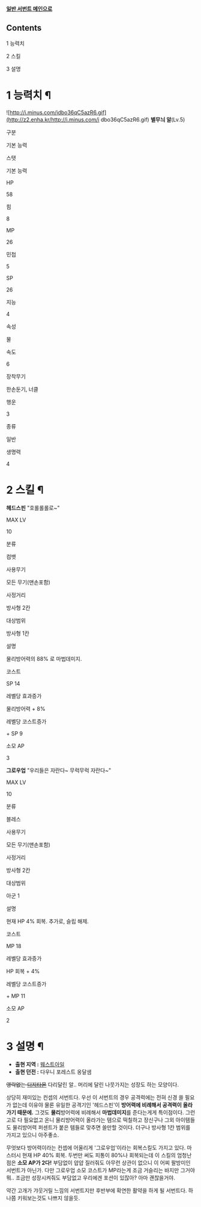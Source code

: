 **[일반 서번트 메인으로](%ED%8C%90%ED%83%80%EC%A7%80%EB%A1%9C%EB%A7%9D%EC%8A%A4/%EC%9D%BC%EB%B0%98%20%EC%84%9C%EB%B2%88%ED%8A%B8.md)**
  

## Contents

    

1 능력치

2 스킬

3 설명

# 1 능력치 ¶

![http://i.minus.com/idbo36qC5azR6.gif](http://z2.enha.kr/http://i.minus.com/i
dbo36qC5azR6.gif) **별무늬 알**(Lv.5)  

구분

기본 능력

스탯

기본 능력

HP

58

힘

8

MP

26

민첩

5

SP

26

지능

4

속성

물

속도

6

장착무기

한손둔기, 너클

행운

3

종류

일반

생명력

4

# 2 스킬 ¶

**헤드스핀** "호롤롤롤로~"  

MAX LV

10

분류

컴뱃

사용무기

모든 무기(맨손포함)

사정거리

방사형 2칸

대상범위

방사형 1칸

설명

물리방어력의 88% 로 마법데미지.

코스트

SP 14

레벨당 효과증가

물리방어력 + 8%

레벨당 코스트증가

\+ SP 9

소모 AP

3

  
**그로우업** "우리들은 자란다~ 무럭무럭 자란다~"  

MAX LV

10

분류

블레스

사용무기

모든 무기(맨손포함)

사정거리

방사형 2칸

대상범위

아군 1

설명

현재 HP 4% 회복. 추가로, 슬립 해제.

코스트

MP 18

레벨당 효과증가

HP 회복 + 4%

레벨당 코스트증가

\+ MP 11

소모 AP

2

# 3 설명 ¶

  * **출현 지역 :** [웨스트아일](%EC%9B%A8%EC%8A%A4%ED%8A%B8%EC%95%84%EC%9D%BC.md)
  * **출현 던전 :** 다우니 포레스트 옹달샘  

<del>영락없는 [디지타몬](%EB%94%94%EC%A7%80%ED%83%80%EB%AA%AC.md)</del> 다리달린 알..
머리에 달린 나뭇가지는 성장도 하는 모양이다.

  

상당히 재미있는 컨셉의 서번트다. 우선 이 서번트의 경우 공격력에는 전혀 신경 쓸 필요가 없는데 이유야 물론 유일한 공격기인 '헤드스핀'이
**방어력에 비례해서 공격력이 올라가기 때문에.** 그것도 **물리**방어력에 비례해서 **마법데미지**를 준다는게게 특이점이다. 그런고로
다 필요없고 온니 물리방어력이 올라가는 템으로 떡칠하고 장신구나 그외 아이템들도 물리방어력 퍼센트가 붙은 템들로 맞추면 쓸만할 것이다.
더구나 방사형 1칸 범위를 가지고 있으니 아주좋소.

  

무엇보다 방어력이라는 컨셉에 어울리게 '그로우업'이라는 회복스킬도 가지고 있다. 마스터시 현재 HP 40% 회복. 두번만 써도 피통이
80%나 회복되는데 이 스킬의 엄청난 점은 **소모 AP가 2다!** 부담없이 얍얍 질러줘도 아무런 상관이 없으니 이 어찌 팔방미인 서번트가
아닌가. 다만 그로우업 소모 코스트가 MP라는게 조금 거슬리는 바지만 그거야 뭐.. 조금만 성장시켜줘도 부담없고 우리에겐 포션이 있잖아?
아마 괜찮을거야.

  

약간 고개가 갸웃거릴 느낌의 서번트지만 후반부에 확연한 활약을 하게 될 서번트다. 하나쯤 키워보는것도 나쁘지 않을듯.  

